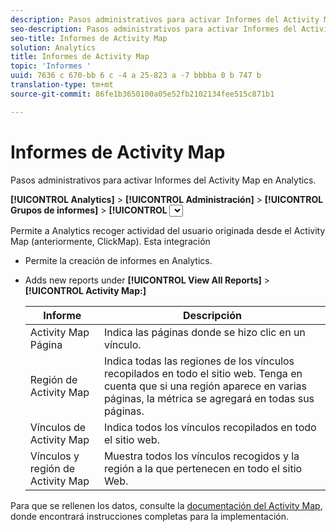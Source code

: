 ```yaml
---
description: Pasos administrativos para activar Informes del Activity Map en Analytics.
seo-description: Pasos administrativos para activar Informes del Activity Map en Analytics.
seo-title: Informes de Activity Map
solution: Analytics
title: Informes de Activity Map
topic: 'Informes '
uuid: 7636 c 670-bb 6 c -4 a 25-823 a -7 bbbba 0 b 747 b
translation-type: tm+mt
source-git-commit: 86fe1b3650100a05e52fb2102134fee515c871b1

---
```



# Informes de Activity Map

Pasos administrativos para activar Informes del Activity Map en Analytics.

**[!UICONTROL Analytics]** &gt; **[!UICONTROL Administración]** &gt; **[!UICONTROL Grupos de informes]** &gt; **[!UICONTROL <select report suite>]** &gt; **[!UICONTROL Editar configuración]** &gt; **[!UICONTROL Activity Map]** &gt; **[!UICONTROL Informes de Activity Map]**

Permite a Analytics recoger actividad del usuario originada desde el Activity Map (anteriormente, ClickMap). Esta integración

* Permite la creación de informes en Analytics.
* Adds new reports under **[!UICONTROL View All Reports]** &gt; **[!UICONTROL Activity Map:]**

   | Informe | Descripción |
   |---|---|
   | Activity Map Página | Indica las páginas donde se hizo clic en un vínculo. |
   | Región de Activity Map | Indica todas las regiones de los vínculos recopilados en todo el sitio web. Tenga en cuenta que si una región aparece en varias páginas, la métrica se agregará en todas sus páginas. |
   | Vínculos de Activity Map | Indica todos los vínculos recopilados en todo el sitio web. |
   | Vínculos y región de Activity Map | Muestra todos los vínculos recogidos y la región a la que pertenecen en todo el sitio Web. |

Para que se rellenen los datos, consulte la [documentación del Activity Map](https://marketing.adobe.com/resources/help/en_US/analytics/activitymap/), donde encontrará instrucciones completas para la implementación.
